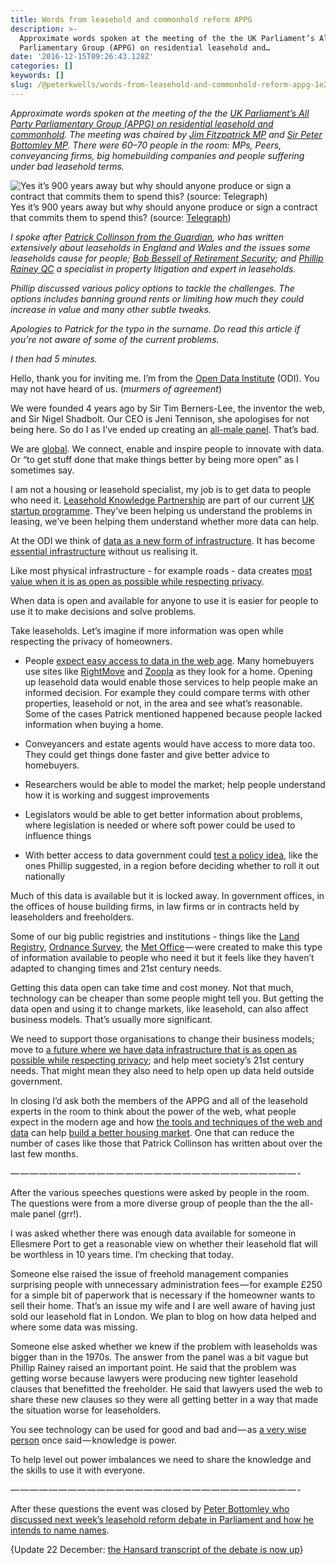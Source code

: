 ```yaml
---
title: Words from leasehold and commonhold reform APPG
description: >-
  Approximate words spoken at the meeting of the the UK Parliament’s All Party
  Parliamentary Group (APPG) on residential leasehold and…
date: '2016-12-15T09:26:43.128Z'
categories: []
keywords: []
slug: /@peterkwells/words-from-leasehold-and-commonhold-reform-appg-1e2c2dc9e14b
---
```


_Approximate words spoken at the meeting of the the_ [_UK Parliament’s All Party Parliamentary Group (APPG) on residential leasehold and commonhold_](http://www.leaseholdknowledge.com/appg-leasehold)_. The meeting was chaired by_ [_Jim Fitzpatrick MP_](http://www.jimfitzpatrickmp.org) _and_ [_Sir Peter Bottomley MP_](http://www.sirpeterbottomley.com)_. There were 60–70 people in the room: MPs, Peers, conveyancing firms, big homebuilding companies and people suffering under bad leasehold terms._

![Yes it’s 900 years away but why should anyone produce or sign a contract that commits them to spend this? (source: [Telegraph](http://www.telegraph.co.uk/property/house-prices/leasehold-scandal-ground-rent-that-starts-at-250-then-rockets-to/))](https://cdn-images-1.medium.com/max/600/1*N9_DUDn3aU7Wm3W5hFG9Ig.png)
Yes it’s 900 years away but why should anyone produce or sign a contract that commits them to spend this? (source: [Telegraph](http://www.telegraph.co.uk/property/house-prices/leasehold-scandal-ground-rent-that-starts-at-250-then-rockets-to/))

_I spoke after_ [_Patrick Collinson from the Guardian_](https://www.theguardian.com/profile/patrickcollinson)_, who has written extensively about leaseholds in England and Wales and the issues some leaseholds cause for people;_ [_Bob Bessell of Retirement Security_](https://www.retirementsecurity.co.uk/about-us/)_; and_ [_Phillip Rainey QC_](http://www.tanfieldchambers.co.uk/people/philip-rainey-2) _a specialist in property litigation and expert in leaseholds._

_Phillip discussed various policy options to tackle the challenges. The options includes banning ground rents or limiting how much they could increase in value and many other subtle tweaks._

_Apologies to Patrick for the typo in the surname. Do read this article if you’re not aware of some of the current problems._

_I then had 5 minutes._

Hello, thank you for inviting me. I’m from the [Open Data Institute](http://theodi.org) (ODI). You may not have heard of us. (_murmers of agreement_)

We were founded 4 years ago by Sir Tim Berners-Lee, the inventor the web, and Sir Nigel Shadbolt. Our CEO is Jeni Tennison, she apologises for not being here. So do I as I’ve ended up creating an [all-male panel](http://allmalepanels.tumblr.com). That’s bad.

We are [global](http://theodi.org/our-network). We connect, enable and inspire people to innovate with data. Or “to get stuff done that make things better by being more open” as I sometimes say.

I am not a housing or leasehold specialist, my job is to get data to people who need it. [Leasehold Knowledge Partnership](http://www.leaseholdknowledge.com) are part of our current [UK startup programme](http://theodi.org/news/four-new-open-data-startups-join-odi-startup-accelerator-programme). They’ve been helping us understand the problems in leasing, we’ve been helping them understand whether more data can help.

At the ODI we think of [data as a new form of infrastructure](http://theodi.org/what-is-data-infrastructure). It has become [essential infrastructure](http://theodi.org/blog/data-is-critical-national-infrastructure-lets-make-it-open-and-secure) without us realising it.

Like most physical infrastructure - for example roads - data creates [most value when it is as open as possible while respecting privacy](https://drive.google.com/open?id=0B4TpC6ecmrM7Ny1LQlNpMEVIMVk).

When data is open and available for anyone to use it is easier for people to use it to make decisions and solve problems.

Take leaseholds. Let’s imagine if more information was open while respecting the privacy of homeowners.

*   People [expect easy access to data in the web age](https://digital.blogs.coop/2016/06/14/what-we-mean-when-we-say-digital/). Many homebuyers use sites like [RightMove](http://www.rightmove.co.uk) and [Zoopla](http://www.zoopla.co.uk) as they look for a home. Opening up leasehold data would enable those services to help people make an informed decision. For example they could compare terms with other properties, leasehold or not, in the area and see what’s reasonable. Some of the cases Patrick mentioned happened because people lacked information when buying a home.

*   Conveyancers and estate agents would have access to more data too. They could get things done faster and give better advice to homebuyers.
*   Researchers would be able to model the market; help people understand how it is working and suggest improvements
*   Legislators would be able to get better information about problems, where legislation is needed or where soft power could be used to influence things
*   With better access to data government could [test a policy idea](http://www.independent.co.uk/voices/evidence-based-policy-testing-policies-government-spend-public-money-better-systematic-reviews-a7208031.html), like the ones Phillip suggested, in a region before deciding whether to roll it out nationally

Much of this data is available but it is locked away. In government offices, in the offices of house building firms, in law firms or in contracts held by leaseholders and freeholders.

Some of our big public registries and institutions - things like the [Land Registry](https://www.gov.uk/government/organisations/land-registry), [Ordnance Survey](https://www.ordnancesurvey.co.uk), the [Met Office](http://www.metoffice.gov.uk) — were created to make this type of information available to people who need it but it feels like they haven’t adapted to changing times and 21st century needs.

Getting this data open can take time and cost money. Not that much, technology can be cheaper than some people might tell you. But getting the data open and using it to change markets, like leasehold, can also affect business models. That’s usually more significant.

We need to support those organisations to change their business models; move to [a future where we have data infrastructure that is as open as possible while respecting privacy](http://theodi.org/blog/comment-what-would-an-open-data-future-look-like); and help meet society’s 21st century needs. That might mean they also need to help open up data held outside government.

In closing I’d ask both the members of the APPG and all of the leasehold experts in the room to think about the power of the web, what people expect in the modern age and how [the tools and techniques of the web and data](https://docs.google.com/document/d/1WfRZRudauA7QVXkT9DgwrWIC61e6DMf3LM_HPJiNxxQ/edit) can help [build a better housing market](http://theodi.org/blog/autumn-statement-uk-must-recognise-the-need-to-strengthen-data-infrastructure). One that can reduce the number of cases like those that Patrick Collinson has written about over the last few months.

— — — — — — — — — — — — — — — — — — — — — — — — — — — — — — -

After the various speeches questions were asked by people in the room. The questions were from a more diverse group of people than the the all-male panel (grr!).

I was asked whether there was enough data available for someone in Ellesmere Port to get a reasonable view on whether their leasehold flat will be worthless in 10 years time. I’m checking that today.

Someone else raised the issue of freehold management companies surprising people with unnecessary administration fees — for example £250 for a simple bit of paperwork that is necessary if the homeowner wants to sell their home. That’s an issue my wife and I are well aware of having just sold our leasehold flat in London. We plan to blog on how data helped and where some data was missing.

Someone else asked whether we knew if the problem with leaseholds was bigger than in the 1970s. The answer from the panel was a bit vague but Phillip Rainey raised an important point. He said that the problem was getting worse because lawyers were producing new tighter leasehold clauses that benefitted the freeholder. He said that lawyers used the web to share these new clauses so they were all getting better in a way that made the situation worse for leaseholders.

You see technology can be used for good and bad and — as [a very wise person](https://www.amazon.com/Knowledge-Power-Life-Coronation-Street/dp/1857821521) once said — knowledge is power.

To help level out power imbalances we need to share the knowledge and the skills to use it with everyone.

— — — — — — — — — — — — — — — — — — — — — — — — — — — — — — -

After these questions the event was closed by [Peter Bottomley who discussed next week’s leasehold reform debate in Parliament and how he intends to name names](http://www.leaseholdknowledge.com/commons-debate-leasehold-reform-next-tuesday-bottomley-intends-name-leasehold-game-players).

{Update 22 December: [the Hansard transcript of the debate is now up](https://www.theyworkforyou.com/debates/?id=2016-12-20a.1328.0)}